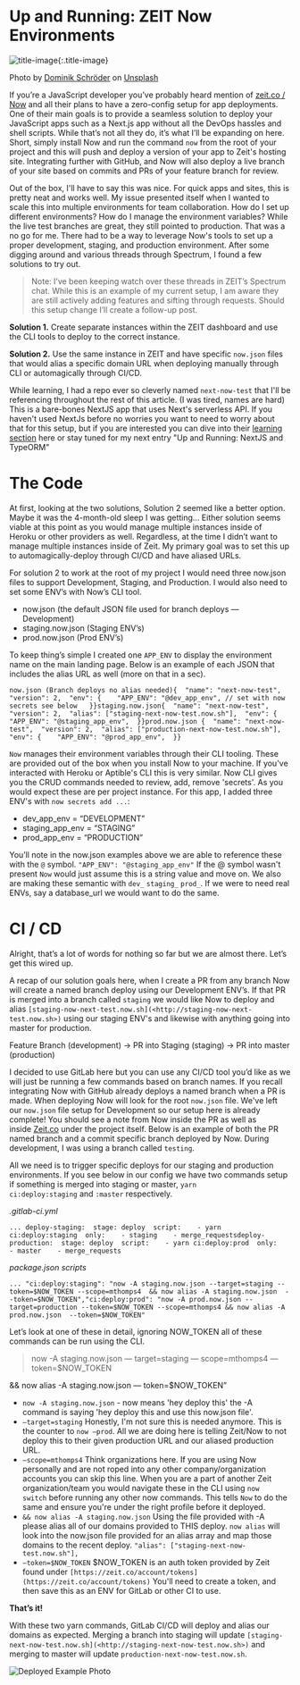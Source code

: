 
# Up and Running: ZEIT Now Environments
![title-image](/posts/2019-12-01-up_and_running-zeit-and-now/images/dominik-schroder-FIKD9t5_5zQ-unsplash.jpg){:.title-image}

Photo by [Dominik Schröder](https://unsplash.com/@wirhabenzeit?utm_source=medium&utm_medium=referral) on [Unsplash](https://unsplash.com/)

If you’re a JavaScript developer you’ve probably heard mention of [zeit.co / Now](https://zeit.co/) and all their plans to have a zero-config setup for app deployments. One of their main goals is to provide a seamless solution to deploy your JavaScript apps such as a Next.js app without all the DevOps hassles and shell scripts. While that’s not all they do, it’s what I’ll be expanding on here. Short, simply install Now and run the command `now` from the root of your project and this will push and deploy a version of your app to Zeit's hosting site. Integrating further with GitHub, and Now will also deploy a live branch of your site based on commits and PRs of your feature branch for review.

Out of the box, I'll have to say this was nice. For quick apps and sites, this is pretty neat and works well. My issue presented itself when I wanted to scale this into multiple environments for team collaboration. How do I set up different environments? How do I manage the environment variables? While the live test branches are great, they still pointed to production. That was a no go for me. There had to be a way to leverage Now's tools to set up a proper development, staging, and production environment. After some digging around and various threads through Spectrum, I found a few solutions to try out.

> Note: I’ve been keeping watch over these threads in ZEIT’s Spectrum chat. While this is an example of my current setup, I am aware they are still actively adding features and sifting through requests. Should this setup change I’ll create a follow-up post.

**Solution 1.** Create separate instances within the ZEIT dashboard and use the CLI tools to deploy to the correct instance.

**Solution 2.** Use the same instance in ZEIT and have specific `now.json` files that would alias a specific domain URL when deploying manually through CLI or automagically through CI/CD.

While learning, I had a repo ever so cleverly named `next-now-test` that I'll be referencing throughout the rest of this article. (I was tired, names are hard) This is a bare-bones NextJS app that uses Next's serverless API. If you haven't used NextJs before no worries you want to need to worry about that for this setup, but if you are interested you can dive into their [learning section](https://nextjs.org/learn/basics/getting-started) here or stay tuned for my next entry "Up and Running: NextJS and TypeORM"

#

# **The Code**

At first, looking at the two solutions, Solution 2 seemed like a better option. Maybe it was the 4-month-old sleep I was getting… Either solution seems viable at this point as you would manage multiple instances inside of Heroku or other providers as well. Regardless, at the time I didn’t want to manage multiple instances inside of Zeit. My primary goal was to set this up to automagically-deploy through CI/CD and have aliased URLs.

For solution 2 to work at the root of my project I would need three now.json files to support Development, Staging, and Production. I would also need to set some ENV’s with Now’s CLI tool.

- now.json (the default JSON file used for branch deploys — Development)
- staging.now.json (Staging ENV’s)
- prod.now.json (Prod ENV’s)

To keep thing’s simple I created one `APP_ENV` to display the environment name on the main landing page. Below is an example of each JSON that includes the alias URL as well (more on that in a sec).

    now.json (Branch deploys no alias needed){  "name": "next-now-test",  "version": 2,  "env": {    "APP_ENV": "@dev_app_env", // set with now secrets see below   }}staging.now.json{  "name": "next-now-test",  "version": 2,  "alias": ["staging-next-now-test.now.sh"],  "env": {    "APP_ENV": "@staging_app_env",  }}prod.now.json {  "name": "next-now-test",  "version": 2,  "alias": ["production-next-now-test.now.sh"],  "env": {    "APP_ENV": "@prod_app_env",  }}

`Now` manages their environment variables through their CLI tooling. These are provided out of the box when you install Now to your machine. If you've interacted with Heroku or Aptible's CLI this is very similar. Now CLI gives you the CRUD commands needed to review, add, remove 'secrets'. As you would expect these are per project instance. For this app, I added three ENV's with `now secrets add ...`:

- dev_app_env = “DEVELOPMENT”
- staging_app_env = “STAGING”
- prod_app_env = “PRODUCTION”

You’ll note in the now.json examples above we are able to reference these with the `@` symbol. `"APP_ENV": "@staging_app_env"` If the @ symbol wasn't present `Now` would just assume this is a string value and move on. We also are making these semantic with `dev_` `staging_` `prod_`. If we were to need real ENVs, say a database_url we would want to do the same.

# **CI / CD**

Alright, that’s a lot of words for nothing so far but we are almost there. Let’s get this wired up.

A recap of our solution goals here, when I create a PR from any branch Now will create a named branch deploy using our Development ENV’s. If that PR is merged into a branch called `staging` we would like Now to deploy and alias `[staging-now-next-test.now.sh](<http://staging-now-next-test.now.sh>)` using our staging ENV's and likewise with anything going into master for production.

Feature Branch (development) → PR into Staging (staging) → PR into master (production)

I decided to use GitLab here but you can use any CI/CD tool you’d like as we will just be running a few commands based on branch names. If you recall integrating Now with GitHub already deploys a named branch when a PR is made. When deploying Now will look for the root `now.json` file. We've left our `now.json` file setup for Development so our setup here is already complete! You should see a note from Now inside the PR as well as inside [Zeit.co](http://zeit.co/) under the project itself. Below is an example of both the PR named branch and a commit specific branch deployed by Now. During development, I was using a branch called `testing`.

All we need is to trigger specific deploys for our staging and production environments. If you see below in our config we have two commands setup if something is merged into staging or master, `yarn ci:deploy:staging` and `:master` respectively.

*.gitlab-ci.yml*

    ... deploy-staging:  stage: deploy  script:    - yarn ci:deploy:staging  only:    - staging    - merge_requestsdeploy-production:  stage: deploy  script:    - yarn ci:deploy:prod  only:    - master    - merge_requests

*package.json scripts*

    ... "ci:deploy:staging": "now -A staging.now.json --target=staging --token=$NOW_TOKEN --scope=mthomps4  && now alias -A staging.now.json  --token=$NOW_TOKEN","ci:deploy:prod": "now -A prod.now.json --target=production --token=$NOW_TOKEN --scope=mthomps4 && now alias -A prod.now.json  --token=$NOW_TOKEN"

Let’s look at one of these in detail, ignoring NOW_TOKEN all of these commands can be run using the CLI.

> now -A staging.now.json — target=staging — scope=mthomps4 — token=$NOW_TOKEN

&& now alias -A staging.now.json — token=$NOW_TOKEN”

- `now -A staging.now.json` - now means 'hey deploy this' the -A command is saying 'hey deploy this and use this now.json file'.
- `—target=staging` Honestly, I'm not sure this is needed anymore. This is the counter to `now —prod`. All we are doing here is telling Zeit/Now to not deploy this to their given production URL and our aliased production URL.
- `—scope=mthomps4` Think organizations here. If you are using Now personally and are not roped into any other company/organization accounts you can skip this line. When you are a part of another Zeit organization/team you would navigate these in the CLI using `now switch` before running any other now commands. This tells `Now` to do the same and ensure you're under the right profile before it deployed.
- `&& now alias -A staging.now.json` Using the file provided with -A please alias all of our domains provided to THIS deploy. `now alias` will look into the now.json file provided for an alias array and map those domains to the recent deploy. `"alias": ["staging-next-now-test.now.sh"],`
- `—token=$NOW_TOKEN` $NOW_TOKEN is an auth token provided by Zeit found under `[https://zeit.co/account/tokens](https://zeit.co/account/tokens)` You'll need to create a token, and then save this as an ENV for GitLab or other CI to use.

**That’s it!**

With these two yarn commands, GitLab CI/CD will deploy and alias our domains as expected. Merging a branch into staging will update `[staging-next-now-test.now.sh](<http://staging-next-now-test.now.sh>)` and merging to master will update `production-next-now-test.now.sh`.

![Deployed Example Photo](/posts/2019-12-01-up_and_running-zeit-and-now/images/deployedExample.png)

